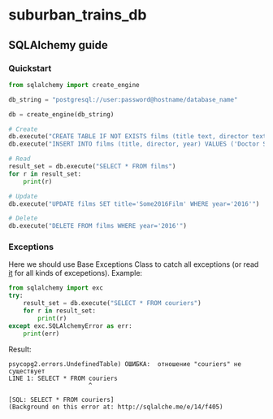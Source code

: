# suburban_trains_db
## SQLAlchemy guide
### Quickstart
```python
from sqlalchemy import create_engine

db_string = "postgresql://user:password@hostname/database_name"

db = create_engine(db_string)

# Create 
db.execute("CREATE TABLE IF NOT EXISTS films (title text, director text, year text)")  
db.execute("INSERT INTO films (title, director, year) VALUES ('Doctor Strange', 'Scott Derrickson', '2016')")

# Read
result_set = db.execute("SELECT * FROM films")  
for r in result_set:  
    print(r)

# Update
db.execute("UPDATE films SET title='Some2016Film' WHERE year='2016'")

# Delete
db.execute("DELETE FROM films WHERE year='2016'")  
```
### Exceptions
Here we should use Base Exceptions Class to catch all exceptions (or read [it](https://docs.sqlalchemy.org/en/14/core/exceptions.html) for all kinds of excepetions).
Example:
```python
from sqlalchemy import exc
try:
    result_set = db.execute("SELECT * FROM couriers")
    for r in result_set:
        print(r)
except exc.SQLAlchemyError as err:
    print(err)
```
Result:
```
psycopg2.errors.UndefinedTable) ОШИБКА:  отношение "couriers" не существует
LINE 1: SELECT * FROM couriers
                      ^

[SQL: SELECT * FROM couriers]
(Background on this error at: http://sqlalche.me/e/14/f405)
```
